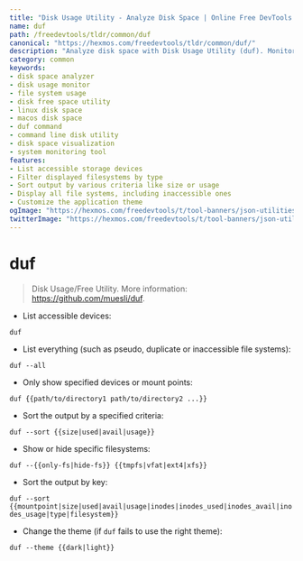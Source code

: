 ```yaml
---
title: "Disk Usage Utility - Analyze Disk Space | Online Free DevTools by Hexmos"
name: duf
path: /freedevtools/tldr/common/duf
canonical: "https://hexmos.com/freedevtools/tldr/common/duf/"
description: "Analyze disk space with Disk Usage Utility (duf). Monitor disk usage, free space, and file systems across multiple platforms. Free online tool, no registration required."
category: common
keywords:
- disk space analyzer
- disk usage monitor
- file system usage
- disk free space utility
- linux disk space
- macos disk space
- duf command
- command line disk utility
- disk space visualization
- system monitoring tool
features:
- List accessible storage devices
- Filter displayed filesystems by type
- Sort output by various criteria like size or usage
- Display all file systems, including inaccessible ones
- Customize the application theme
ogImage: "https://hexmos.com/freedevtools/t/tool-banners/json-utilities-banner.png"
twitterImage: "https://hexmos.com/freedevtools/t/tool-banners/json-utilities-banner.png"
---
```


# duf

> Disk Usage/Free Utility.
> More information: <https://github.com/muesli/duf>.

- List accessible devices:

`duf`

- List everything (such as pseudo, duplicate or inaccessible file systems):

`duf --all`

- Only show specified devices or mount points:

`duf {{path/to/directory1 path/to/directory2 ...}}`

- Sort the output by a specified criteria:

`duf --sort {{size|used|avail|usage}}`

- Show or hide specific filesystems:

`duf --{{only-fs|hide-fs}} {{tmpfs|vfat|ext4|xfs}}`

- Sort the output by key:

`duf --sort {{mountpoint|size|used|avail|usage|inodes|inodes_used|inodes_avail|inodes_usage|type|filesystem}}`

- Change the theme (if `duf` fails to use the right theme):

`duf --theme {{dark|light}}`

